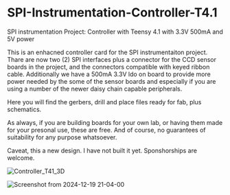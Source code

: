 # SPI-Instrumentation-Controller-T4.1
SPI instrumentation Project:  Controller with Teensy 4.1 with 3.3V 500mA and 5V power

This is an enhacned controller card for the SPI instrumentaiton project.   Thare are now two (2) SPI interfaces plus a connector for the CCD sensor boards in the project, and the connectors compatible with keyed ribbon cable.  Additionally we have a 500mA 3.3V ldo on board to provide more power needed by the some of the sensor boards and especially if you are using a number of the newer daisy chain capable peripherals.

Here you will find the gerbers, drill and place files ready for fab, plus schematics.

As always, if you are building boards for your own lab, or having them made for your presonal use, these are free.   And of course, no guarantees of suitability for any purpose whatsoever.

Caveat, this a new design.  I have not built it yet.  Sponshorships are welcome.

![Controller_T41_3D](https://github.com/user-attachments/assets/d1f08e93-3f4a-4063-b372-cdab604c3452)

![Screenshot from 2024-12-19 21-04-00](https://github.com/user-attachments/assets/f8be9e63-2225-4c5e-aa4b-74b2dbd19b3a)

